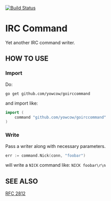 [![Build Status](https://travis-ci.org/yowcow/goirccommand.svg?branch=master)](https://travis-ci.org/yowcow/goirccommand)

IRC Command
===========

Yet another IRC command writer.

HOW TO USE
----------

### Import

Do:

```
go get github.com/yowcow/goirccommand
```

and import like:

```go
import (
    command "github.com/yowcow/goirccommand"
)
```

### Write

Pass a writer along with necessary parameters.

```go
err := command.Nick(conn, "foobar")
```

will write a `NICK` command like: `NICK foobar\r\n`

SEE ALSO
--------

[RFC 2812](https://tools.ietf.org/html/rfc2812)
